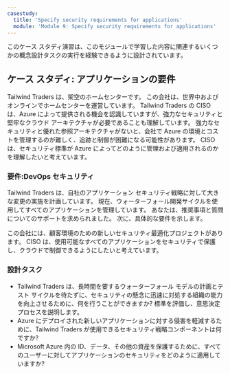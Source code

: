 ```yaml
---
casestudy:
  title: 'Specify security requirements for applications'
  module: 'Module 9: Specify security requirements for applications'
---
```


このケース スタディ演習は、このモジュールで学習した内容に関連するいくつかの概念設計タスクの実行を経験できるように設計されています。

## <a name="case-study-requirements-for-applications"></a>ケース スタディ: アプリケーションの要件

Tailwind Traders は、架空のホームセンターです。 この会社は、世界中およびオンラインでホームセンターを運営しています。 Tailwind Traders の CISO は、Azure によって提供される機会を認識していますが、強力なセキュリティと堅牢なクラウド アーキテクチャが必要であることも理解しています。 強力なセキュリティと優れた参照アーキテクチャがないと、会社で Azure の環境とコストを管理するのが難しく、追跡と制御が困難になる可能性があります。 CISO は、セキュリティ標準が Azure によってどのように管理および適用されるのかを理解したいと考えています。

### <a name="requirements-devops-security"></a>要件:DevOps セキュリティ

Tailwind Traders は、自社のアプリケーション セキュリティ戦略に対して大きな変更の実施を計画しています。 現在、ウォーターフォール開発サイクルを使用してすべてのアプリケーションを管理しています。 あなたは、推奨事項と質問についてのサポートを求められました。 次に、具体的な要件を示します。

この会社には、顧客環境のための新しいセキュリティ最適化プロジェクトがあります。 CISO は、使用可能なすべてのアプリケーションをセキュリティで保護し、クラウドで制御できるようにしたいと考えています。

### <a name="design-tasks"></a>設計タスク

* Tailwind Traders は、長時間を要するウォーターフォール モデルの計画とテスト サイクルを待たずに、セキュリティの懸念に迅速に対処する組織の能力を向上させるために、何を行うことができますか? 標準を評価し、意思決定プロセスを説明します。
* Azure にデプロイされた新しいアプリケーションに対する侵害を軽減するために、Tailwind Traders が使用できるセキュリティ戦略コンポーネントは何ですか?
* Microsoft Azure 内の ID、データ、その他の資産を保護するために、すべてのユーザーに対してアプリケーションのセキュリティをどのように適用していますか?
